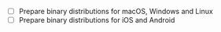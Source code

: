 - [ ] Prepare binary distributions for macOS, Windows and Linux
- [ ] Prepare binary distributions for iOS and Android
